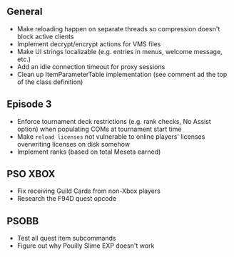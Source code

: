 ## General

- Make reloading happen on separate threads so compression doesn't block active clients
- Implement decrypt/encrypt actions for VMS files
- Make UI strings localizable (e.g. entries in menus, welcome message, etc.)
- Add an idle connection timeout for proxy sessions
- Clean up ItemParameterTable implementation (see comment ad the top of the class definition)

## Episode 3

- Enforce tournament deck restrictions (e.g. rank checks, No Assist option) when populating COMs at tournament start time
- Make `reload licenses` not vulnerable to online players' licenses overwriting licenses on disk somehow
- Implement ranks (based on total Meseta earned)

## PSO XBOX

- Fix receiving Guild Cards from non-Xbox players
- Research the F94D quest opcode

## PSOBB

- Test all quest item subcommands
- Figure out why Pouilly Slime EXP doesn't work
